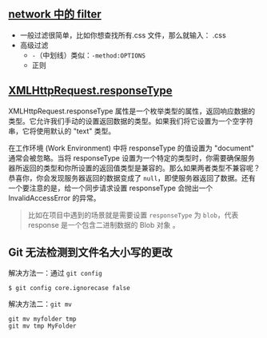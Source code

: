 ## [network 中的 filter](https://juejin.cn/post/6850418118083215368)

- 一般过滤很简单，比如你想查找所有.css 文件，那么就输入： .css
- 高级过滤
  - `-`（中划线）类似：`-method:OPTIONS`
  - 正则

## [XMLHttpRequest.responseType](https://developer.mozilla.org/zh-CN/docs/Web/API/XMLHttpRequest/responseType)

XMLHttpRequest.responseType 属性是一个枚举类型的属性，返回响应数据的类型。它允许我们手动的设置返回数据的类型。如果我们将它设置为一个空字符串，它将使用默认的 "text" 类型。

在工作环境 (Work Environment) 中将 responseType 的值设置为 "document" 通常会被忽略。当将 responseType 设置为一个特定的类型时，你需要确保服务器所返回的类型和你所设置的返回值类型是兼容的。那么如果两者类型不兼容呢？恭喜你，你会发现服务器返回的数据变成了 `null`，即使服务器返回了数据。还有一个要注意的是，给一个同步请求设置 responseType 会抛出一个 InvalidAccessError 的异常。

> 比如在项目中遇到的场景就是需要设置 `responseType` 为 `blob`，代表 response 是一个包含二进制数据的 Blob 对象 。

## Git 无法检测到文件名大小写的更改

解决方法一：通过 `git config`

```
$ git config core.ignorecase false
```

解决方法二：`git mv`

```
git mv myfolder tmp
git mv tmp MyFolder
```